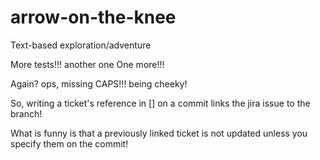 # arrow-on-the-knee
Text-based exploration/adventure


More tests!!!
another one
One more!!!


Again?
ops, missing CAPS!!!
being cheeky!


So, writing a ticket's reference in [] on a commit links the jira issue to the branch!


What is funny is that a previously linked ticket is not updated unless you specify them on the commit!
